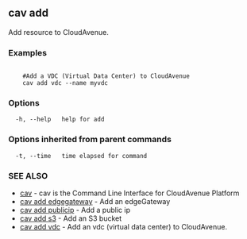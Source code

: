 ## cav add

Add resource to CloudAvenue.

### Examples

```

	#Add a VDC (Virtual Data Center) to CloudAvenue
	cav add vdc --name myvdc
```

### Options

```
  -h, --help   help for add
```

### Options inherited from parent commands

```
  -t, --time   time elapsed for command
```

### SEE ALSO

* [cav](cav.md)	 - cav is the Command Line Interface for CloudAvenue Platform
* [cav add edgegateway](cav_add_edgegateway.md)	 - Add an edgeGateway
* [cav add publicip](cav_add_publicip.md)	 - Add a public ip
* [cav add s3](cav_add_s3.md)	 - Add an S3 bucket
* [cav add vdc](cav_add_vdc.md)	 - Add an vdc (virtual data center) to CloudAvenue.


